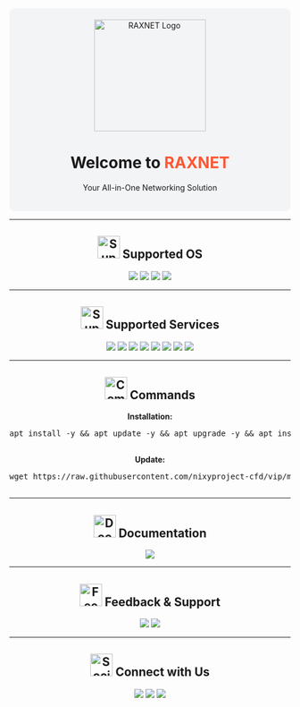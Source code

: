 <div align="center" style="padding: 20px; background-color: #f3f4f6; border-radius: 10px;">
    <img src="https://github.com/nixyproject-cfd/vip/blob/main/nixy.jpg" alt="RAXNET Logo" width="200">
    <h1>Welcome to <span style="color: #ff5733;">RAXNET</span></h1>
    <p>Your All-in-One Networking Solution</p>
</div>

---

<h2 align="center">
    <img src="https://img.icons8.com/color/48/000000/linux.png" alt="Supported OS" width="40"> Supported OS
</h2>
<div align="center">
    <img src="https://img.shields.io/static/v1?style=for-the-badge&logo=debian&label=Debian%209&message=Stretch&color=red">
    <img src="https://img.shields.io/static/v1?style=for-the-badge&logo=debian&label=Debian%2010&message=Buster&color=red">
    <img src="https://img.shields.io/static/v1?style=for-the-badge&logo=ubuntu&label=Ubuntu%2018&message=18.04 LTS&color=orange">
    <img src="https://img.shields.io/static/v1?style=for-the-badge&logo=ubuntu&label=Ubuntu%2020&message=20.04 LTS&color=green">
</div>

---

<h2 align="center">
    <img src="https://img.icons8.com/fluency/48/000000/server.png" alt="Supported Services" width="40"> Supported Services
</h2>
<div align="center">
    <img src="https://img.shields.io/badge/Service-OpenSSH-success.svg">
    <img src="https://img.shields.io/badge/Service-Dropbear-success.svg">
    <img src="https://img.shields.io/badge/Service-BadVPN-success.svg">
    <img src="https://img.shields.io/badge/Service-Stunnel-success.svg">
    <img src="https://img.shields.io/badge/Service-OpenVPN-success.svg">
    <img src="https://img.shields.io/badge/Service-Webmin-success.svg">
    <img src="https://img.shields.io/badge/Service-Privoxy-green.svg">
    <img src="https://img.shields.io/badge/Service-WireGuard-success.svg">
</div>

---

<h2 align="center">
    <img src="https://img.icons8.com/external-flatart-icons-outline-flatarticons/48/000000/external-terminal-development-flatart-icons-outline-flatarticons.png" alt="Commands" width="40"> Commands
</h2>
<div align="center">
    <p><b>Installation:</b></p>
    <pre>
apt install -y && apt update -y && apt upgrade -y && apt install lolcat -y && gem install lolcat && wget -q https://raw.githubusercontent.com/nixyproject-cfd/vip/main/install.ah && chmod +x install.ah && ./install.ah
    </pre>
    <p><b>Update:</b></p>
    <pre>
wget https://raw.githubusercontent.com/nixyproject-cfd/vip/main/update.sh && chmod +x update.sh && ./update.sh
    </pre>
</div>

---

<h2 align="center">
    <img src="https://img.icons8.com/external-flaticons-lineal-color-flat-icons/48/000000/flaticons-lineal-color-document.png" alt="Documentation" width="40"> Documentation
</h2>
<div align="center">
    <a href="https://github.com/nixyproject-cfd/vip/wiki" target="_blank" style="text-decoration: none;">
        <img src="https://img.shields.io/badge/View-Wiki-blue?style=for-the-badge&logo=readthedocs">
    </a>
</div>

---

<h2 align="center">
    <img src="https://img.icons8.com/external-justicon-flat-justicon/48/000000/external-feedback-office-stationery-justicon-flat-justicon.png" alt="Feedback" width="40"> Feedback & Support
</h2>
<div align="center">
    <a href="https://github.com/nixyproject-cfd/vip/issues" target="_blank" style="text-decoration: none;">
        <img src="https://img.shields.io/badge/Report-Issue-red?style=for-the-badge&logo=github">
    </a>
    <a href="mailto:support@raxnet.com" style="text-decoration: none;">
        <img src="https://img.shields.io/badge/Email-Support-green?style=for-the-badge&logo=gmail">
    </a>
</div>

---

<h2 align="center">
    <img src="https://img.icons8.com/external-flatart-icons-outline-flatarticons/64/000000/external-social-media-flatart-icons-outline-flatarticons.png" alt="Social Media" width="40"> Connect with Us
</h2>
<div align="center">
    <a href="https://twitter.com/raxnet" target="_blank" style="text-decoration: none;">
        <img src="https://img.shields.io/badge/Follow on Twitter-blue?style=for-the-badge&logo=twitter">
    </a>
    <a href="https://facebook.com/raxnet" target="_blank" style="text-decoration: none;">
        <img src="https://img.shields.io/badge/Like on Facebook-blue?style=for-the-badge&logo=facebook">
    </a>
    <a href="https://github.com/nixyproject-cfd/vip" target="_blank" style="text-decoration: none;">
        <img src="https://img.shields.io/badge/Star on GitHub-black?style=for-the-badge&logo=github">
    </a>
</div>
